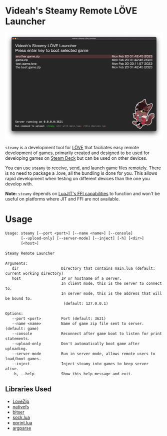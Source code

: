 # Videah's Steamy Remote LÖVE Launcher

![](assets/screenshot.png)

`steamy` is a development tool for [LÖVE](https://love2d.org) that faciliates easy remote development of games,
primarily created and designed to be used for developing games on [Steam Deck](https://store.steampowered.com/steamdeck)
but can be used on other devices.

You can use `steamy` to receive, send, and launch game files remotely. There is no need to package a .love, all
the bundling is done for you. This allows rapid development when testing on different devices than the one you
develop with.

**Note:** `steamy` depends on [LuaJIT's FFI capabilities](http://luajit.org/ext_ffi.html) to function and won't be
useful on platforms where JIT and FFI are not available.

# Usage
```
Usage: steamy [--port <port>] [--name <name>] [--console]
       [--upload-only] [--server-mode] [--inject] [-h] [<dir>]
       [<host>]

Steamy Remote Launcher

Arguments:
   dir                   Directory that contains main.lua (default: current working directory)
   host                  IP or hostname of a server.
                         In client mode, this is the server to connect to.
                         In server mode, this is the address that will be bound to.
                          (default: 127.0.0.1)

Options:
   --port <port>         Port (default: 3621)
   --name <name>         Name of game zip file sent to server. (default: game)
   --console             Reconnect after game boot to listen for print statements.
   --upload-only         Don't automatically boot game after uploading.
   --server-mode         Run in server mode, allows remote users to load/boot games.
   --inject              Inject steamy into games to keep server alive.
   -h, --help            Show this help message and exit.
```

## Libraries Used
- [LoveZip](https://github.com/Rami-Sabbagh/LoveZip)
- [nativefs](https://codeberg.org/pgimeno/nativefs)
- [bitser](https://github.com/gvx/bitser)
- [sock.lua](https://github.com/camchenry/sock.lua)
- [pprint.lua](https://github.com/jagt/pprint.lua)
- [argparse](https://github.com/mpeterv/argparse)